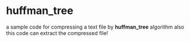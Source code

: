 # huffman_tree
a sample code for compressing a text file by **huffman_tree** algorithm
also this code can extract the compressed file!
